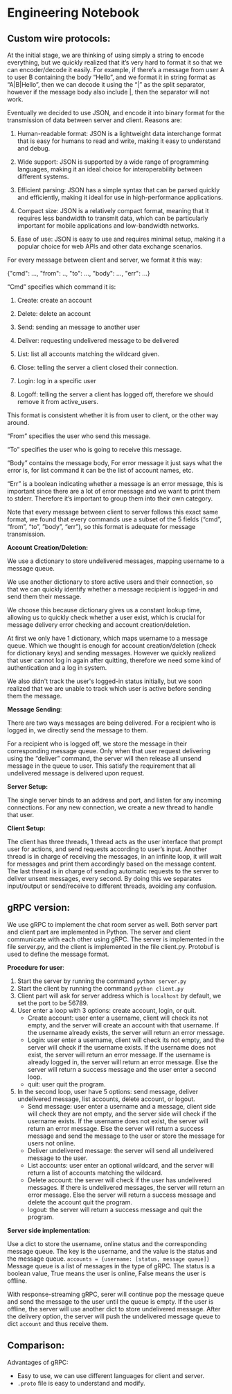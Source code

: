 
# Engineering Notebook

## Custom wire protocols:

At the initial stage, we are thinking of using simply a string to encode everything, but we quickly realized that it’s very hard to format it so that we can encoder/decode it easily. For example, if there’s a message from user A to user B containing the body “Hello”, and we format it in string format as “A|B|Hello”, then we can decode it using the “|” as the split separator, however if the message body also include |, then the separator will not work.


Eventually we decided to use JSON, and encode it into binary format for the transmission of data between server and client. Reasons are:

  

1.  Human-readable format: JSON is a lightweight data interchange format that is easy for humans to read and write, making it easy to understand and debug.
    
2.  Wide support: JSON is supported by a wide range of programming languages, making it an ideal choice for interoperability between different systems.
    
3.  Efficient parsing: JSON has a simple syntax that can be parsed quickly and efficiently, making it ideal for use in high-performance applications.
    
4.  Compact size: JSON is a relatively compact format, meaning that it requires less bandwidth to transmit data, which can be particularly important for mobile applications and low-bandwidth networks.
    
5.  Ease of use: JSON is easy to use and requires minimal setup, making it a popular choice for web APIs and other data exchange scenarios.
    

  

For every message between client and server, we format it this way:

{"cmd": ..., "from": .., "to": ..., "body": ..., "err": ...}

“Cmd” specifies which command it is:

1.  Create: create an account
    
2.  Delete: delete an account
    
3.  Send: sending an message to another user
    
4.  Deliver: requesting undelivered message to be delivered
    
5.  List: list all accounts matching the wildcard given.
    
6.  Close: telling the server a client closed their connection.

7.  Login: log in a specific user

8.  Logoff: telling the server a client has logged off, therefore we should remove it from active_users.
    

This format is consistent whether it is from user to client, or the other way around.

“From” specifies the user who send this message.

“To” specifies the user who is going to receive this message.

“Body” contains the message body, For error message it just says what the error is, for list command it can be the list of account names, etc.

“Err” is a boolean indicating whether a message is an error message, this is important since there are a lot of error message and we want to print them to stderr. Therefore it’s important to group them into their own category.

  

Note that every message between client to server follows this exact same format, we found that every commands use a subset of the 5 fields (“cmd”, “from”, “to”, ”body”, “err”), so this format is adequate for message transmission.

  

**Account Creation/Deletion:**

We use a dictionary to store undelivered messages, mapping username to a message queue.

We use another dictionary to store active users and their connection, so that we can quickly identify whether a message recipient is logged-in and send them their message.

We choose this because dictionary gives us a constant lookup time, allowing us to quickly check whether a user exist, which is crucial for message delivery error checking and account creation/deletion.


At first we only have 1 dictionary, which maps username to a message queue. Which we thought is enough for account creation/deletion (check for dictionary keys) and sending messages. However we quickly realized that user cannot log in again after quitting, therefore we need some kind of authentication and a log in system.

We also didn't track the user's logged-in status initially, but we soon realized that we are unable to track which user is active before sending them the message.

  

**Message Sending**:

There are two ways messages are being delivered. For a recipient who is logged in, we directly send the message to them.

For a recipient who is logged off, we store the message in their corresponding message queue. Only when that user request delivering using the “deliver” command, the server will then release all unsend message in the queue to user. This satisfy the requirement that all undelivered message is delivered upon request.

  

**Server Setup:**

The single server binds to an address and port, and listen for any incoming connections. For any new connection, we create a new thread to handle that user.

  

**Client Setup:**

The client has three threads, 1 thread acts as the user interface that prompt user for actions, and send requests according to user’s input. Another thread is in charge of receiving the messages, in an infinite loop, it will wait for messages and print them accordingly based on the message content. The last thread is in charge of sending automatic requests to the server to deliver unsent messages, every second. By doing this we separates input/output or send/receive to different threads, avoiding any confusion.


## gRPC version:

We use gRPC to implement the chat room server as well. Both server part and client part are implemented in Python. The server and client communicate with each other using gRPC. The server is implemented in the file server.py, and the client is implemented in the file client.py. Protobuf is used to define the message format.

**Procedure for user**:

1. Start the server by running the command `python server.py`
2. Start the client by running the command `python client.py`
3. Client part will ask for server address which is `localhost` by default, we set the port to be 56789.
4. User enter a loop with 3 options: create account, login, or quit.
    - Create account: user enter a username, client will check its not empty, and the server will create an account with that username. If the username already exists, the server will return an error message.
    - Login: user enter a username, client will check its not empty, and the server will check if the username exists. If the username does not exist, the server will return an error message. If the username is already logged in, the server will return an error message. Else the server will return a success message and the user enter a second loop.
    - quit: user quit the program.
5. In the second loop, user have 5 options: send message, deliver undelivered message, list accounts, delete account, or logout.
    - Send message: user enter a username and a message, client side will check they are not empty, and the server side will check if the username exists. If the username does not exist, the server will return an error message. Else the server will return a success message and send the message to the user or store the message for users not online.
    - Deliver undelivered message: the server will send all undelivered message to the user.
    - List accounts: user enter an optional wildcard, and the server will return a list of accounts matching the wildcard.
    - Delete account: the server will check if the user has undelivered messages. If there is undelivered messages, the server will return an error message. Else the server will return a success message and delete the account quit the program.
    - logout: the server will return a success message and quit the program.


**Server side implementation**:

Use a dict to store the username, online status and the corresponding message queue. The key is the username, and the value is the status and the message queue. `accounts = {username: [status, message queue]}` Message queue is a list of messages in the type of gRPC. The status is a boolean value, True means the user is online, False means the user is offline.

With response-streaming gRPC, serer will continue pop the message queue and send the message to the user until the queue is empty. If the user is offline, the server will use another dict to store undelivered message. After the delivery option, the server will push the undelivered message queue to dict `account` and thus receive them.


## Comparison:

Advantages of gRPC:
- Easy to use, we can use different languages for client and server.
- `.proto` file is easy to understand and modify.